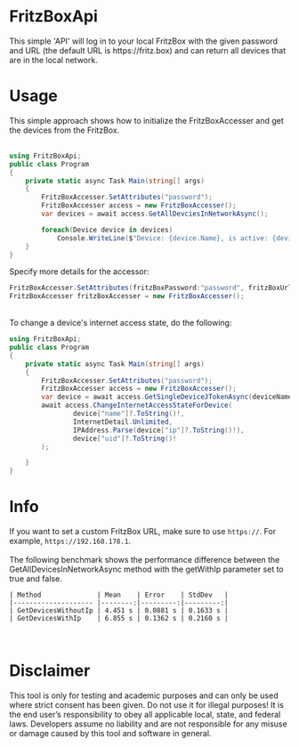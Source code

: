 <h1>FritzBoxApi</h1>
<span>This simple 'API' will log in to your local FritzBox with the given password and URL (the default URL is https://fritz.box) and can return all devices that are in the local network.</span>

<h1>Usage</h1>
<span>This simple approach shows how to initialize the FritzBoxAccesser and get the devices from the FritzBox.</span>
<br/><br/>

```csharp
using FritzBoxApi;
public class Program
{
    private static async Task Main(string[] args)
    {
        FritzBoxAccesser.SetAttributes("password");
        FritzBoxAccesser access = new FritzBoxAccesser();
        var devices = await access.GetAllDevciesInNetworkAsync();

        foreach(Device device in devices)
            Console.WriteLine($"Device: {device.Name}, is active: {device.StateInfo.Active}");
    }
}
```

<span>Specify more details for the accessor:</span>
```csharp
FritzBoxAccesser.SetAttributes(fritzBoxPassword:"password", fritzBoxUrl: "https://192.168.178.1", userName: "fritz1234");
FritzBoxAccesser fritzBoxAccesser = new FritzBoxAccesser();
```
<br/>
<span>
    To change a device's internet access state, do the following:
</span>

```csharp
using FritzBoxApi;
public class Program
{
    private static async Task Main(string[] args)
    {
        FritzBoxAccesser.SetAttributes("password");
        FritzBoxAccesser access = new FritzBoxAccesser();
        var device = await access.GetSingleDeviceJTokenAsync(deviceName: "DESKTOP123");
        await access.ChangeInternetAccessStateForDevice(
                device["name"]?.ToString()!,
                InternetDetail.Unlimited,
                IPAddress.Parse(device["ip"]?.ToString()!),
                device["uid"]?.ToString()!
        );

    }
}
```
<h1>Info</h1>
<span>
  If you want to set a custom FritzBox URL, make sure to use <code>https://</code>. For example, <code>https://192.168.178.1</code>.
</span>
<br/><br/>
<span>The following benchmark shows the performance difference between the GetAllDevicesInNetworkAsync method with the getWithIp parameter set to true and false.</span>

```
| Method              | Mean    | Error    | StdDev   |
|-------------------- |--------:|---------:|---------:|
| GetDevicesWithoutIp | 4.451 s | 0.0881 s | 0.1633 s |
| GetDevicesWithIp    | 6.855 s | 0.1362 s | 0.2160 s |
```


<br/>
<h1>Disclaimer</h1>
 <span>This tool is only for testing and academic purposes and can only be used where strict consent has been given. Do not use it for illegal purposes! It is the end user’s responsibility to obey all applicable local, state, and federal laws. Developers assume no liability and are not responsible for any misuse or damage caused by this tool and software in general.</span>
 
